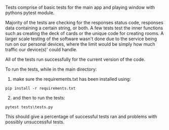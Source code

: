
Tests comprise of basic tests for the main app and playing window with pythons pytest module.

Majority of the tests are checking for the responses status code, responses data containing a certain string, or both.
A few tests test the inner functions such as creating the deck of cards or the unique code for creating rooms.
A larger scale testing of the software wasn't done due to the service being run on our personal devices, where the limit would be simply how much traffic our device(s)' could handle.

All of the tests run successfully for the current version of the code.

To run the tests, while in the main directory:
1. make sure the requirements.txt has been installed using:
```
pip install -r requirements.txt
```

2. and then to run the tests:
```
pytest tests\tests.py
```

This should give a percentage of successful tests ran and problems with possibly unsuccessful tests.